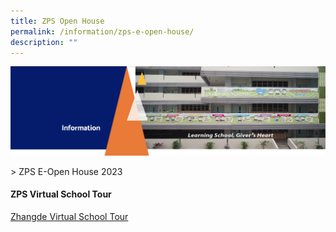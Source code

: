 ```yaml
---
title: ZPS Open House
permalink: /information/zps-e-open-house/
description: ""
---
```

<img src="/images/Information.png">

&gt; ZPS E-Open House 2023

<h4><strong>ZPS Virtual School Tour</strong></h4>

[Zhangde Virtual School Tour](https://4d.silversea-media.com/zps360/)